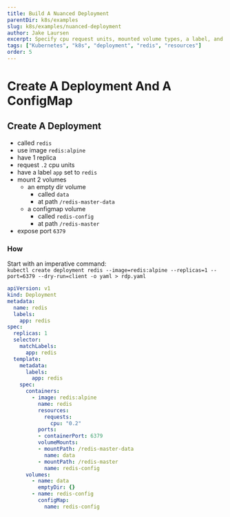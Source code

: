 ```yaml
---
title: Build A Nuanced Deployment
parentDir: k8s/examples
slug: k8s/examples/nuanced-deployment
author: Jake Laursen
excerpt: Specify cpu request units, mounted volume types, a label, and expose a port
tags: ["Kubernetes", "k8s", "deployment", "redis", "resources"]
order: 5
---
```


# Create A Deployment And A ConfigMap
## Create A Deployment
- called `redis`
- use image `redis:alpine`
- have 1 replica
- request `.2` cpu units
- have a label `app` set to `redis`
- mount 2 volumes
  - an empty dir volume 
    - called `data` 
    - at path `/redis-master-data`
  - a configmap volume
    - called `redis-config` 
    - at path `/redis-master`
- expose port `6379`


### How
Start with an imperative command:  
`kubectl create deployment redis --image=redis:alpine --replicas=1 --port=6379 --dry-run=client -o yaml > rdp.yaml`

```yaml
apiVersion: v1
kind: Deployment
metadata:
  name: redis
  labels:
    app: redis
spec:
  replicas: 1
  selector:
    matchLabels:
      app: redis
  template:
    metadata:
      labels:
        app: redis
    spec:
      containers:
        - image: redis:alpine
          name: redis
          resources:
            requests:
              cpu: "0.2"
          ports:
          - containerPort: 6379
          volumeMounts:
          - mountPath: /redis-master-data
            name: data
          - mountPath: /redis-master
            name: redis-config
      volumes:
        - name: data
          emptyDir: {}
        - name: redis-config
          configMap:
            name: redis-config
```
